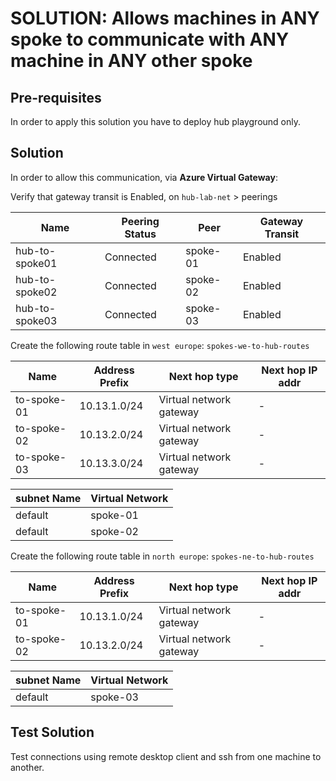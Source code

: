 # SOLUTION: Allows machines in ANY spoke to communicate with ANY machine in ANY other spoke

## Pre-requisites

In order to apply this solution you have to deploy hub playground only.

## Solution

In order to allow this communication, via **Azure Virtual Gateway**:

Verify that gateway transit is Enabled, on `hub-lab-net` > peerings

| Name | Peering Status | Peer | Gateway Transit |
|---|---|---|---|
| hub-to-spoke01 | Connected | spoke-01 | Enabled |
| hub-to-spoke02 | Connected | spoke-02 | Enabled |
| hub-to-spoke03 | Connected | spoke-03 | Enabled |

Create the following route table in `west europe`: `spokes-we-to-hub-routes`

| Name | Address Prefix | Next hop type | Next hop IP addr |
|---|---|---|---|
| to-spoke-01 | 10.13.1.0/24 | Virtual network gateway | - |
| to-spoke-02 | 10.13.2.0/24 | Virtual network gateway | - |
| to-spoke-03 | 10.13.3.0/24 | Virtual network gateway | - |

| subnet Name | Virtual Network |
|---|---|
| default | spoke-01 |
| default | spoke-02 |

Create the following route table in `north europe`: `spokes-ne-to-hub-routes`

| Name | Address Prefix | Next hop type | Next hop IP addr |
|---|---|---|---|
| to-spoke-01 | 10.13.1.0/24 | Virtual network gateway | - |
| to-spoke-02 | 10.13.2.0/24 | Virtual network gateway | - |

| subnet Name | Virtual Network |
|---|---|
| default | spoke-03 |

## Test Solution
Test connections using remote desktop client and ssh from one machine to another.
